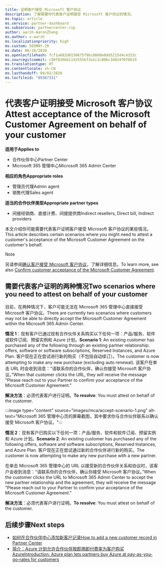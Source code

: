 ```yaml
---
title: 证明客户接受 Microsoft 客户协议
description: 了解需要你代表客户证明接受 Microsoft 客户协议的情况。
ms.topic: article
ms.service: partner-dashboard
ms.subservice: partnercenter-csp
author: aarzh-AaronZhang
ms.author: v-aarzh
ms.localizationpriority: high
ms.custom: SEOMAY.20
ms.date: 06/16/2020
ms.openlocfilehash: fcf1a682d0150675f8bc8660e8dd5215d4c4333c
ms.sourcegitcommit: c40f826bb1143555bf3a1c2c806c34024f0f6019
ms.translationtype: HT
ms.contentlocale: zh-CN
ms.lasthandoff: 09/02/2020
ms.locfileid: "89367331"
---
```

# <a name="attest-acceptance-of-the-microsoft-customer-agreement-on-behalf-of-your-customer"></a><span data-ttu-id="81af0-103">代表客户证明接受 Microsoft 客户协议</span><span class="sxs-lookup"><span data-stu-id="81af0-103">Attest acceptance of the Microsoft Customer Agreement on behalf of your customer</span></span>

<span data-ttu-id="81af0-104">**适用于**</span><span class="sxs-lookup"><span data-stu-id="81af0-104">**Applies to**</span></span>

- <span data-ttu-id="81af0-105">合作伙伴中心</span><span class="sxs-lookup"><span data-stu-id="81af0-105">Partner Center</span></span>
- <span data-ttu-id="81af0-106">Microsoft 365 管理中心</span><span class="sxs-lookup"><span data-stu-id="81af0-106">Microsoft 365 Admin Center</span></span>

<span data-ttu-id="81af0-107">**相应的角色**</span><span class="sxs-lookup"><span data-stu-id="81af0-107">**Appropriate roles**</span></span>

- <span data-ttu-id="81af0-108">管理员代理</span><span class="sxs-lookup"><span data-stu-id="81af0-108">Admin agent</span></span>
- <span data-ttu-id="81af0-109">销售代理</span><span class="sxs-lookup"><span data-stu-id="81af0-109">Sales agent</span></span>

<span data-ttu-id="81af0-110">**适当的合作伙伴类型**</span><span class="sxs-lookup"><span data-stu-id="81af0-110">**Appropriate partner types**</span></span>

- <span data-ttu-id="81af0-111">间接经销商、直接计费、间接提供商</span><span class="sxs-lookup"><span data-stu-id="81af0-111">Indirect resellers, Direct bill, Indirect providers</span></span>

<span data-ttu-id="81af0-112">本文介绍你可能需要代表客户证明客户接受 Microsoft 客户协议的某些情况。</span><span class="sxs-lookup"><span data-stu-id="81af0-112">This article describes certain scenarios where you might need to attest a customer's acceptance of the Microsoft Customer Agreement on the customer's behalf.</span></span>

>[!NOTE]
><span data-ttu-id="81af0-113">另请参阅[确认客户接受 Microsoft 客户协议](confirm-customer-agreement.md)，了解详细信息。</span><span class="sxs-lookup"><span data-stu-id="81af0-113">To learn more, see also [Confirm customer acceptance of the Microsoft Customer Agreement](confirm-customer-agreement.md).</span></span>

## <a name="two-scenarios-where-you-need-to-attest-on-behalf-of-your-customer"></a><span data-ttu-id="81af0-114">需要代表客户证明的两种情况</span><span class="sxs-lookup"><span data-stu-id="81af0-114">Two scenarios where you need to attest on behalf of your customer</span></span>

<span data-ttu-id="81af0-115">目前，在两种情况下，客户可能无法在 Microsoft 365 管理中心直接接受 Microsoft 客户协议。</span><span class="sxs-lookup"><span data-stu-id="81af0-115">There are currently two scenarios where customers may not be able to directly accept the Microsoft Customer Agreement within the Microsoft 365 Admin Center.</span></span>

<span data-ttu-id="81af0-116">**情况 1**：现有客户已通过现有合作伙伴关系购买以下任何一项：产品/服务、软件或软件订阅、预留实例和 Azure 计划。</span><span class="sxs-lookup"><span data-stu-id="81af0-116">**Scenario 1**: An existing customer has purchased any of the following through an existing partner relationship: offers, software or software subscriptions, Reserved Instances, and Azure Plan.</span></span> <span data-ttu-id="81af0-117">客户现在正在尝试进行新的购买（不包括自动续订）。</span><span class="sxs-lookup"><span data-stu-id="81af0-117">The customer is now attempting to make any new purchase (excluding auto renewal).</span></span> <span data-ttu-id="81af0-118">该客户在单击 URL 时会收到消息：“请联系你的合作伙伴，确认你接受 Microsoft 客户协议。”</span><span class="sxs-lookup"><span data-stu-id="81af0-118">When that customer clicks the URL, they will receive the message "Please reach out to your Partner to confirm your acceptance of the Microsoft Customer Agreement."</span></span>  

<span data-ttu-id="81af0-119">**解决方法**：必须代表客户进行证明。</span><span class="sxs-lookup"><span data-stu-id="81af0-119">**To resolve**: You must attest on behalf of the customer.</span></span>

:::image type="content" source="images/mca/accept-scenario-1.png" alt-text="Microsoft 365 管理中心页的屏幕截图，其中要求你与合作伙伴联系以确认接受 Microsoft 客户协议。":::

<span data-ttu-id="81af0-121">**情况 2**：现有客户已购买以下任何一项：产品/服务、软件和软件订阅、预留实例和 Azure 计划。</span><span class="sxs-lookup"><span data-stu-id="81af0-121">**Scenario 2**: An existing customer has purchased any of the following offers, software and software subscriptions, Reserved Instances, and Azure Plan.</span></span> <span data-ttu-id="81af0-122">客户现在正在尝试通过新的合作伙伴进行新的购买。</span><span class="sxs-lookup"><span data-stu-id="81af0-122">The customer is now attempting to make any new purchase with a new partner.</span></span>

<span data-ttu-id="81af0-123">在单击 Microsoft 365 管理中心的 URL 以接受新的合作伙伴关系和协议时，该客户会收到消息：“请联系你的合作伙伴，确认你接受 Microsoft 客户协议。”</span><span class="sxs-lookup"><span data-stu-id="81af0-123">When the customer clicks the URL to Microsoft 365 Admin Center to accept the new partner relationship and the agreement, they will receive the message "Please reach out to your Partner to confirm your acceptance of the Microsoft Customer Agreement."</span></span>  

<span data-ttu-id="81af0-124">**解决方法**：必须代表客户进行证明。</span><span class="sxs-lookup"><span data-stu-id="81af0-124">**To resolve**: You must attest on behalf of the customer.</span></span>  

## <a name="next-steps"></a><span data-ttu-id="81af0-125">后续步骤</span><span class="sxs-lookup"><span data-stu-id="81af0-125">Next steps</span></span>

- [<span data-ttu-id="81af0-126">如何在合作伙伴中心添加新客户记录</span><span class="sxs-lookup"><span data-stu-id="81af0-126">How to add a new customer record in Partner Center</span></span>](add-a-new-customer.md)
- [<span data-ttu-id="81af0-127">简介：Azure 计划允许合作伙伴按即用即付费率为客户购买 Azure</span><span class="sxs-lookup"><span data-stu-id="81af0-127">Introduction: Azure plan lets partners buy Azure at pay-as-you-go-rates for customers</span></span>](azure-plan-lp.md)
